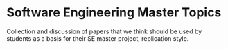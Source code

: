 Software Engineering Master Topics
====================================

Collection and discussion of papers that we think should be used by students as a basis for their SE master project, replication style.
